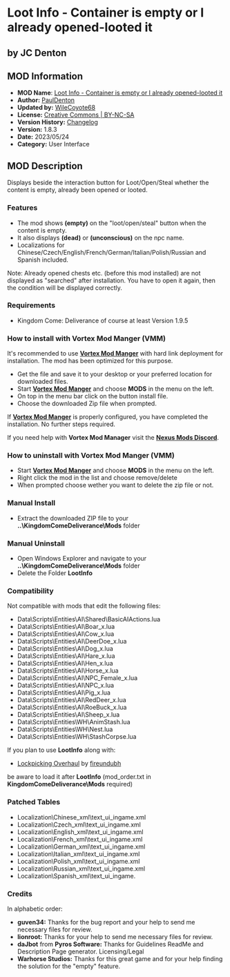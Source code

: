 # Loot Info - Container is empty or I already opened-looted it

## by JC Denton

## MOD Information

- **MOD Name**:         [Loot Info - Container is empty or I already opened-looted it](https://www.nexusmods.com/kingdomcomedeliverance/mods/491)
- **Author:**           [PaulDenton](https://www.nexusmods.com/kingdomcomedeliverance/users/1637891)
- **Updated by:**       [WileCoyote68](https://www.nexusmods.com/witcher3/users/3428152)
- **License:**          [Creative Commons | BY-NC-SA](LICENSE.md)
- **Version History:**  [Changelog](CHANGELOG.md)
- **Version:**          1.8.3
- **Date:**             2023/05/24
- **Category:**         User Interface

## MOD Description

Displays beside the interaction button for Loot/Open/Steal whether the content is empty, already been opened or looted.

### Features

- The mod shows **(empty)** on the "loot/open/steal" button when the content is empty.
- It also displays **(dead)** or **(unconscious)** on the npc name.
- Localizations for Chinese/Czech/English/French/German/Italian/Polish/Russian and Spanish included.

Note: Already opened chests etc. (before this mod installed) are not displayed as "searched" after installation. You have to open it again, then the condition will be displayed correctly.

### Requirements

- Kingdom Come: Deliverance of course at least Version 1.9.5

### How to install with Vortex Mod Manger (VMM)

It's recommended to use **[Vortex Mod Manger](https://www.nexusmods.com/about/vortex/?)** with hard link deployment for installation. The mod has been optimized for this purpose.

- Get the file and save it to your desktop or your preferred location for downloaded files.
- Start **[Vortex Mod Manger](https://www.nexusmods.com/about/vortex/?)** and choose **MODS** in the menu on the left.
- On top in the menu bar click on the button install file.
- Choose the downloaded Zip file when prompted.

If **[Vortex Mod Manger](https://www.nexusmods.com/about/vortex/?)** is properly configured, you have completed the installation. No further steps required.

If you need help with **Vortex Mod Manager** visit the **[Nexus Mods Discord](https://discord.gg/nexusmods)**.

### How to uninstall with Vortex Mod Manger (VMM)

- Start **[Vortex Mod Manger](https://www.nexusmods.com/about/vortex/?)** and choose **MODS** in the menu on the left.
- Right click the mod in the list and choose remove/delete
- When prompted choose wether you want to delete the zip file or not.

### Manual Install

- Extract the downloaded ZIP file to your **..\KingdomComeDeliverance\Mods** folder

### Manual Uninstall

- Open Windows Explorer and navigate to your **..\KingdomComeDeliverance\Mods** folder
- Delete the Folder **LootInfo**

### Compatibility

Not compatible with mods that edit the following files:

- Data\Scripts\Entities\AI\Shared\BasicAIActions.lua
- Data\Scripts\Entities\AI\Boar_x.lua
- Data\Scripts\Entities\AI\Cow_x.lua
- Data\Scripts\Entities\AI\DeerDoe_x.lua
- Data\Scripts\Entities\AI\Dog_x.lua
- Data\Scripts\Entities\AI\Hare_x.lua
- Data\Scripts\Entities\AI\Hen_x.lua
- Data\Scripts\Entities\AI\Horse_x.lua
- Data\Scripts\Entities\AI\NPC_Female_x.lua
- Data\Scripts\Entities\AI\NPC_x.lua
- Data\Scripts\Entities\AI\Pig_x.lua
- Data\Scripts\Entities\AI\RedDeer_x.lua
- Data\Scripts\Entities\AI\RoeBuck_x.lua
- Data\Scripts\Entities\AI\Sheep_x.lua
- Data\Scripts\Entities\WH\AnimStash.lua
- Data\Scripts\Entities\WH\Nest.lua
- Data\Scripts\Entities\WH\StashCorpse.lua

If you plan to use **LootInfo** along with:

- [Lockpicking Overhaul](https://letsplaywithfire.com/releases/file/lockpicking-overhaul/) by [fireundubh](https://letsplaywithfire.com/about/)

be aware to load it after **LootInfo** (mod_order.txt in **KingdomComeDeliverance\Mods** required)

### Patched Tables

- Localization\Chinese_xml\text_ui_ingame.xml
- Localization\Czech_xml\text_ui_ingame.xml
- Localization\English_xml\text_ui_ingame.xml
- Localization\French_xml\text_ui_ingame.xml
- Localization\German_xml\text_ui_ingame.xml
- Localization\Italian_xml\text_ui_ingame.xml
- Localization\Polish_xml\text_ui_ingame.xml
- Localization\Russian_xml\text_ui_ingame.xml
- Localization\Spanish_xml\text_ui_ingame.

### Credits

In alphabetic order:

- **guven34:** Thanks for the bug report and your help to send me necessary
files for review.
- **lionroot:** Thanks for your help to send me necessary files for review.
- **daJbot** from **Pyros Software:** Thanks for Guidelines ReadMe and Description Page
generator. Licensing/Legal
- **Warhorse Studios:** Thanks for this great game and for your help finding the solution for the
"empty" feature.
